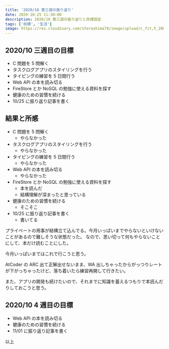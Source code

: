 ```yaml
---
title: '2020/10 第三週の振り返り'
date: 2020-10-25 11:30:00
description: 2020/10 第三週の振り返りと目標設定
tags: ['目標', '生活']
image: https://res.cloudinary.com/sterashima78/image/upload/c_fit,h_200,w_320,y_0/v1596859495/blog/challenge_mokuhyou_businessman_lrw2fq
---
```


## 2020/10 三週目の目標

- C 問題を 5 問解く
- タスクログアプリのスタイリングを行う
- タイピングの練習を 5 日間行う
- Web API の本を読み切る
- FireStore とか NoSQL の勉強に使える資料を探す
- 健康のための習慣を続ける
- 10/25 に振り返り記事を書く

## 結果と所感

- C 問題を 5 問解く
  - やらなかった
- タスクログアプリのスタイリングを行う
  - やらなかった
- タイピングの練習を 5 日間行う
  - やらなかった
- Web API の本を読み切る
  - やらなかった
- FireStore とか NoSQL の勉強に使える資料を探す
  - 本を読んだ
  - 結構理解が深まったと思っている
- 健康のための習慣を続ける
  - そこそこ
- 10/25 に振り返り記事を書く
  - 書いてる

プライベートの用事が結構立て込んでる。今月いっぱいまでやらないといけないことがあるので難しそうな状態だった。
なので、思い切って何もやらないことにして、本だけ読むことにした。

今月いっぱいまではこれで行こうと思う。

AtCoder の ARC 出て正解出せないまま、WA 出しちゃったからがっつりレートが下がっちゃったけど、落ち着いたら練習再開して行きたい。

また、アプリの開発も続けたいので、それまでに知識を蓄えるつもりで本読んだりしておこうと思う。

## 2020/10 4 週目の目標

- Web API の本を読み切る
- 健康のための習慣を続ける
- 11/01 に振り返り記事を書く

以上
